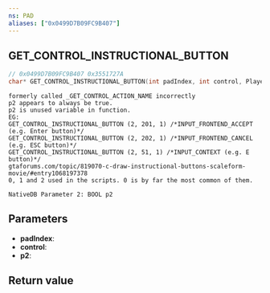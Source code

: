 ```yaml
---
ns: PAD
aliases: ["0x0499D7B09FC9B407"]
---
```

## GET_CONTROL_INSTRUCTIONAL_BUTTON

```c
// 0x0499D7B09FC9B407 0x3551727A
char* GET_CONTROL_INSTRUCTIONAL_BUTTON(int padIndex, int control, Player p2);
```

```
formerly called _GET_CONTROL_ACTION_NAME incorrectly  
p2 appears to always be true.  
p2 is unused variable in function.  
EG:  
GET_CONTROL_INSTRUCTIONAL_BUTTON (2, 201, 1) /*INPUT_FRONTEND_ACCEPT (e.g. Enter button)*/  
GET_CONTROL_INSTRUCTIONAL_BUTTON (2, 202, 1) /*INPUT_FRONTEND_CANCEL (e.g. ESC button)*/  
GET_CONTROL_INSTRUCTIONAL_BUTTON (2, 51, 1) /*INPUT_CONTEXT (e.g. E button)*/  
gtaforums.com/topic/819070-c-draw-instructional-buttons-scaleform-movie/#entry1068197378  
0, 1 and 2 used in the scripts. 0 is by far the most common of them.  
```

```
NativeDB Parameter 2: BOOL p2
```

## Parameters
* **padIndex**: 
* **control**: 
* **p2**: 

## Return value
